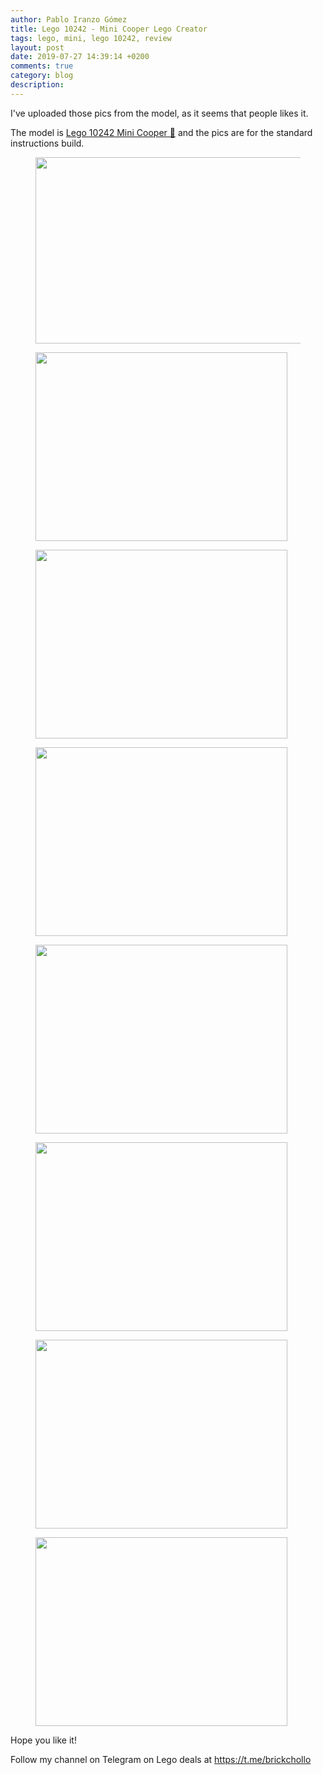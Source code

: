 ```yaml
---
author: Pablo Iranzo Gómez
title: Lego 10242 - Mini Cooper Lego Creator
tags: lego, mini, lego 10242, review
layout: post
date: 2019-07-27 14:39:14 +0200
comments: true
category: blog
description:
---
```


I've uploaded those pics from the model, as it seems that people likes it.

The model is [Lego 10242 Mini Cooper 🛒](https://www.amazon.es/dp/B00M0ETSWU?tag=redken-21)
and the pics are for the standard instructions build.

<div class="elegant-gallery" itemscope itemtype="http://schema.org/ImageGallery">
 <figure itemprop="associatedMedia" itemscope itemtype="http://schema.org/ImageObject">
        <a href="https://i.imgur.com/ewbaE5b.jpg.jpg" itemprop="contentUrl" data-size="5312x2988">
            <img src="https://i.imgur.com/ewbaE5bt.jpg" width="531" height="298" itemprop="thumbnail" alt="" />
        </a>
        <figcaption itemprop="caption description"></figcaption>
    </figure>
 <figure itemprop="associatedMedia" itemscope itemtype="http://schema.org/ImageObject">
        <a href="https://i.imgur.com/ndvDhi4.jpg.jpg" itemprop="contentUrl" data-size="2984x5312">
            <img src="https://i.imgur.com/ndvDhi4t.jpg" width="403" height="302" itemprop="thumbnail" alt="" />
        </a>
        <figcaption itemprop="caption description"></figcaption>
    </figure>
 <figure itemprop="associatedMedia" itemscope itemtype="http://schema.org/ImageObject">
        <a href="https://i.imgur.com/ocHIcX3.jpg.jpg" itemprop="contentUrl" data-size="2984x5312">
            <img src="https://i.imgur.com/ocHIcX3t.jpg" width="403" height="302" itemprop="thumbnail" alt="" />
        </a>
        <figcaption itemprop="caption description"></figcaption>
    </figure>
 <figure itemprop="associatedMedia" itemscope itemtype="http://schema.org/ImageObject">
        <a href="https://i.imgur.com/nkJ37xk.jpg.jpg" itemprop="contentUrl" data-size="2984x5312">
            <img src="https://i.imgur.com/nkJ37xkt.jpg" width="403" height="302" itemprop="thumbnail" alt="" />
        </a>
        <figcaption itemprop="caption description"></figcaption>
    </figure>
 <figure itemprop="associatedMedia" itemscope itemtype="http://schema.org/ImageObject">
        <a href="https://i.imgur.com/RN3zp86.jpg.jpg" itemprop="contentUrl" data-size="2984x5312">
            <img src="https://i.imgur.com/RN3zp86t.jpg" width="403" height="302" itemprop="thumbnail" alt="" />
        </a>
        <figcaption itemprop="caption description"></figcaption>
    </figure>
 <figure itemprop="associatedMedia" itemscope itemtype="http://schema.org/ImageObject">
        <a href="https://i.imgur.com/WZ5VIk8.jpg.jpg" itemprop="contentUrl" data-size="2984x5312">
            <img src="https://i.imgur.com/WZ5VIk8t.jpg" width="403" height="302" itemprop="thumbnail" alt="" />
        </a>
        <figcaption itemprop="caption description"></figcaption>
    </figure>
 <figure itemprop="associatedMedia" itemscope itemtype="http://schema.org/ImageObject">
        <a href="https://i.imgur.com/s0t0PPb.jpg.jpg" itemprop="contentUrl" data-size="2984x5312">
            <img src="https://i.imgur.com/s0t0PPbt.jpg" width="403" height="302" itemprop="thumbnail" alt="" />
        </a>
        <figcaption itemprop="caption description"></figcaption>
    </figure>
 <figure itemprop="associatedMedia" itemscope itemtype="http://schema.org/ImageObject">
        <a href="https://i.imgur.com/XS8MGtv.jpg.jpg" itemprop="contentUrl" data-size="2984x5312">
            <img src="https://i.imgur.com/XS8MGtvt.jpg" width="403" height="302" itemprop="thumbnail" alt="" />
        </a>
        <figcaption itemprop="caption description"></figcaption>
    </figure>
</div>

Hope you like it!

Follow my channel on Telegram on Lego deals at <https://t.me/brickchollo>
